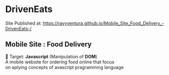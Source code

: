 # DrivenEats

Site Published at: https://rayyventura.github.io/Mobile_Site_Food_Delivery_-DrivenEats-/

## Mobile Site : Food Delivery </br>
🎯 Target: **Javascript** (Manipulation of **DOM**)</br>
A mobile website for ordering food online that focus </br>
on aplying concepts of avascript pragramming language
